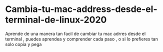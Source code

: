 # Cambia-tu-mac-address-desde-el-terminal-de-linux-2020
Aprende de una manera tan facil de cambiar tu mac adrres desde el terminal , puedes aprendea y comprender cada paso , o si lo prefieres tan solo copia y pega 
